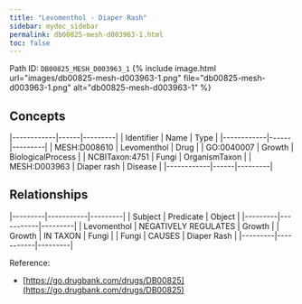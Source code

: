 ```yaml
---
title: "Levomenthol - Diaper Rash"
sidebar: mydoc_sidebar
permalink: db00825-mesh-d003963-1.html
toc: false 
---
```



Path ID: `DB00825_MESH_D003963_1`
{% include image.html url="images/db00825-mesh-d003963-1.png" file="db00825-mesh-d003963-1.png" alt="db00825-mesh-d003963-1" %}

## Concepts

|------------|------|---------|
| Identifier | Name | Type    |
|------------|------|---------|
| MESH:D008610 | Levomenthol | Drug |
| GO:0040007 | Growth | BiologicalProcess |
| NCBITaxon:4751 | Fungi | OrganismTaxon |
| MESH:D003963 | Diaper rash | Disease |
|------------|------|---------|

## Relationships

|---------|-----------|---------|
| Subject | Predicate | Object  |
|---------|-----------|---------|
| Levomenthol | NEGATIVELY REGULATES | Growth |
| Growth | IN TAXON | Fungi |
| Fungi | CAUSES | Diaper Rash |
|---------|-----------|---------|

Reference: 
  - [https://go.drugbank.com/drugs/DB00825](https://go.drugbank.com/drugs/DB00825)

